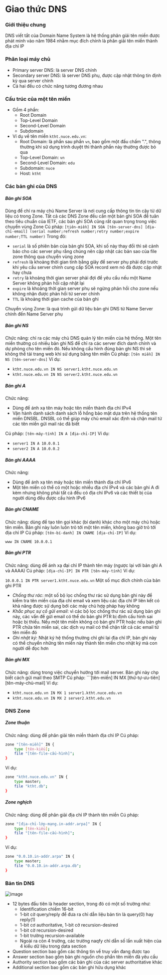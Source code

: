 # Giao thức DNS
### Giới thiệu chung
DNS viết tắt của Domain Name  System là hệ thống phân giải tên miền được phát minh vào năm 1984 nhằm mục đích chính là phân giải tên miền thành địa chỉ IP
### Phân loại máy chủ
- Primary server DNS: là server DNS chính
- Secondary server DNS: là server DNS phụ, được cập nhật thông tin định kỳ qua server chính
- Cả hai đều có chức năng tương đương nhau

### Cấu trúc của một tên miền
- Gồm 4 phần:
    - Root Domain
    - Top-Level Domain
    - Second-Level Domain
    - Subdomain
- Ví dụ về tên miền ```ktht.nuce.edu.vn```:
    - Root Domain: là phần sau phần ```vn```, bao gồm một đấu chấm ".", thông thường khi sử dụng trình duyệt thì thành phần này thường được bỏ qua
    - Top-Level Domain: ```vn```
    - Second-Level Domain: ```edu```
    - Subdomain: ```nuce```
    - Host: ```ktht```

### Các bản ghi của DNS
##### Bản ghi SOA
Dùng để chỉ ra máy chủ Name Server là nơi cung cấp thông tin tin cậy từ dữ liệu có trong Zone. Tất cả các DNS Zone đều cần một bản ghi SOA để tuân theo tiêu chuẩn của IETF, các bản ghi SOA cũng rất quan trọng trong việc chuyển vùng Zone
Cú pháp:
```[tiên-miền] IN SOA [tên-server-dns] [địa-chỉ-email] (serial number;refresh number;retry number;expire number;TTL number)```
Trong đó:
- ```serial``` là số phiên bản của bản ghi SOA, khi số này thay đổi thì sẽ cảnh báo cho các server phụ rằng chúng nên cập nhật các bản sao của file zone thông qua chuyển vùng zone
- ```refresh``` là khoảng thời gian tính bằng giây để server phụ phải đợi trước khi yêu cầu server chính cung cấp SOA record xem nó đã được cập nhật hay chưa
- ```retry``` là khoảng thời gian server phải đợi để yêu cẩu nếu một Name Server không phản hồi cập nhật lại
- ```expire``` là khoảng thời gian server phụ sẽ ngừng phản hồi cho zone nếu không nhận được phản hồi từ server chính
- ```TTL``` là khoảng thời gian cache của bản ghi

Chuyển vùng Zone: là quá trình gửi dữ liệu bản ghi DNS từ Name Server chính đến Name Server phụ

##### Bản ghi NS
Chức năng: chỉ ra các máy chủ DNS quản lý tên miền của hệ thống. Một tên miền thường có nhiều bản ghi NS để chỉ ra các server đích danh chính và dự phòng cho tên miền đó. Nếu không cấu hình đúng bản ghi NS thì sẽ không thể tải trang web khi sử dụng bằng tên miền
Cú pháp: ```[tên miền] IN NS [tên-server-dns]```
Ví dụ:
- ```ktht.nuce.edu.vn IN NS server1.ktht.nuce.edu.vn```
- ```ktht.nuce.edu.vn IN NS server2.ktht.nuce.edu.vn```

##### Bản ghi A
Chức năng: 
- Dùng để ánh xạ tên máy hoặc tên miền thành địa chỉ IPv4
- Vận hành danh sách danh sách lỗ hổng bảo mật dựa trên hệ thống tên miền DNSBL. DNSBL có thể giúp máy chủ email xác định và chặn mail từ các tên miền gửi mail rác đã biết

Cú pháp: ```[tên-máy-tính] IN A [địa-chỉ-IP]```
Ví dụ:
- ```server1 IN A 10.0.0.1```
- ```server2 IN A 10.0.0.2```

##### Bản ghi AAAA
Chức năng:
- Dùng để ánh xạ tên máy hoặc tên miền thành địa chỉ IPv6
- Một tên miền có thể có một hoặc nhiều địa chỉ IPv4 và các bản ghi A đi kèm nhưng không phải tất cả đều có địa chỉ IPv6 và các thiết bị của người dùng đều được cấu hình IPv6

##### Bản ghi CNAME
Chức năng: dùng để tạo tên gọi khác (bí danh) khác cho một máy chủ hoặc tên miền. Bản ghi này luôn luôn trỏ tới một tên miền, không bao giờ trỏ tới địa chỉ IP
Cú pháp: ```[tên-bí-danh] IN CNAME [địa-chỉ-IP]```
Ví dụ:

```www IN CNAME 10.0.0.1```

##### Bản ghi PTR
Chức năng: dùng để ánh xạ đại chỉ IP thành tên máy (ngược lại với bản ghi A và AAAA)
Cú pháp: ```[địa-chỉ-IP] IN PTR [tên-máy-tính]```
Ví dụ:

```10.0.0.1 IN PTR server1.ktht.nuce.edu.vn```
Một số mục đích chính của bản ghi PTR
- _Chống thư rác_: một số bộ lọc chống thư rác sử dụng bản ghi này để kiểm tra tên miền của địa chỉ email và xem liệu các địa chỉ IP liên kết có khả năng được sử dụng bới các máy chủ hợp pháp hay không
- _Khắc phục sự cố gửi email_: vì các bộ lọc chống thư rác sử dụng bản ghi này, các vấn đề gửi email có thể do bản ghi PTR bị định cấu hình sai hoặc bị thiếu. Nếu một tên miền không có bản ghi PTR hoặc nếu bản ghi PTR chứa tên miền sai, các dịch vụ mail có thể chặn tất cả các email từ tên miển đó
- _Ghi nhật ký_: Nhật ký hệ thống thường chỉ ghi lại địa chỉ IP, bản ghi này có thể chuyển những tên miền này thành tên miền cho nhật ký mà con người dễ đọc hơn

##### Bản ghi MX
Chức năng: dùng trong việc chuyển hướng tới mail server. Bản ghi này chp biết cách gửi mail theo SMTP
Cú pháp: ```[tên-miền] IN MX [thứ-tự-ưu-tiên] [tên-máy-chủ-mail]
Ví dụ:
- ```ktht.nuce.edu.vn IN MX 1 server1.ktht.nuce.edu.vn```
- ```ktht.nuce.edu.vn IN MX 2 server2.ktht.edu.vn```

### DNS Zone
##### Zone thuận
Chức năng: dùng để phân giải tên miền thành địa chỉ IP
Cú pháp:
```sh
zone "[tên-miền]" IN {
    type [tên-kiểu];
    file "[tên-file-cấu-hình]";
}
```
Ví dụ:
```sh
zone "ktht.nuce.edu.vn" IN {
    type master;
    file "ktht.db";
}
```
##### Zone nghịch
Chức năng: dùng để phân giải địa chỉ IP thành tên miền
Cú pháp:
```sh
zone "[địa-chỉ-lớp-mạng.in-addr.arpa]" IN {
    type [tên-kiểu];
    file "[tên-file-cấu-hình]";
}
```
Ví dụ:
```sh
zone "0.0.10.in-addr.arpa" IN {
    type master;
    file "0.0.10.in-addr.arpa.db";
}
```

### Bản tin DNS
![image](https://electronicspost.com/wp-content/uploads/2016/05/2.23.png)
- 12 bytes đầu tiên là header section, trong đó có một số trường như:
    - Identification chiếm 16-bit
    - 1-bit cờ query/reply để đưa ra chỉ dẫn liệu bản tin là query(0) hay reply(1)
    - 1-bit cơ authoritative, 1-bit cờ recursion-desired
    - 1-bit cờ recursion-desired
    - 1-bit trường recursion-available
    - Ngoài ra còn 4 trường, các trường naqfy chỉ dẫn số lần xuất hiện của 4 kiểu dữ liệu trong data section
- Question section bao gồm các thông tin về truy vấn đang được tạo
- Answer section bao gồm bản ghi nguồn cho phần tên miền đã yêu cầu
- Authority section bao gồm các bản ghi của các server authoritative khác
- Additional section bao gồm các bản ghi hữu dụng khác
